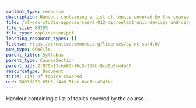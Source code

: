 ```yaml
---
content_type: resource
description: Handout containing a list of topics covered by the course.
file: /ol-ocw-studio-app/courses/6-012-microelectronic-devices-and-circuits-fall-2009/5033f87265b5f4a05fce64e5dc4246bc_MIT6_012F09_topics.pdf
file_size: 89295
file_type: application/pdf
learning_resource_types: []
license: https://creativecommons.org/licenses/by-nc-sa/4.0/
ocw_type: OCWFile
parent_title: Syllabus
parent_type: CourseSection
parent_uid: 2f970b13-bb63-16c5-f38b-8ce0b0c4de56
resourcetype: Document
title: List of topics covered
uid: 5033f872-65b5-f4a0-5fce-64e5dc4246bc
---
```

Handout containing a list of topics covered by the course.